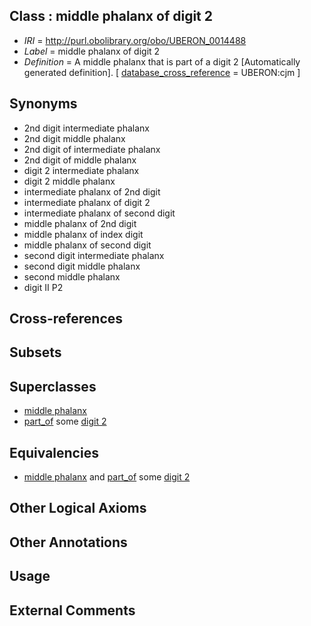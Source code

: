 
## Class : middle phalanx of digit 2

 * *IRI* = http://purl.obolibrary.org/obo/UBERON_0014488
 * *Label* = middle phalanx of digit 2
 * *Definition* = A middle phalanx that is part of a digit 2 [Automatically generated definition]. [ [database_cross_reference](../../ef/oboInOwl#hasDbXref.md) = UBERON:cjm ]

## Synonyms

 * 2nd digit intermediate phalanx
 * 2nd digit middle phalanx
 * 2nd digit of intermediate phalanx
 * 2nd digit of middle phalanx
 * digit 2 intermediate phalanx
 * digit 2 middle phalanx
 * intermediate phalanx of 2nd digit
 * intermediate phalanx of digit 2
 * intermediate phalanx of second digit
 * middle phalanx of 2nd digit
 * middle phalanx of index digit
 * middle phalanx of second digit
 * second digit intermediate phalanx
 * second digit middle phalanx
 * second middle phalanx
 * digit II P2

## Cross-references


## Subsets


## Superclasses

 * [middle phalanx](../../UBERON/01/UBERON_0004301.md)
 * [part_of](../../BFO/50/BFO_0000050.md) some [digit 2](../../UBERON/49/UBERON_0006049.md)

## Equivalencies

 * [middle phalanx](../../UBERON/01/UBERON_0004301.md) and [part_of](../../BFO/50/BFO_0000050.md) some [digit 2](../../UBERON/49/UBERON_0006049.md)

## Other Logical Axioms


## Other Annotations


## Usage


## External Comments

